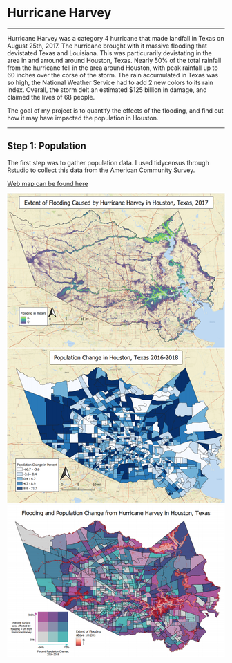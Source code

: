 # Hurricane Harvey

---
Hurricane Harvey was a category 4 hurricane that made landfall in Texas on August 25th, 2017. The hurricane brought with it massive flooding that devistated Texas and Louisiana. This was particurarily devistating in the area in and arround around Houston, Texas. Nearly 50% of the total rainfall from the hurricane fell in the area around Houston, with peak rainfall up to 60 inches over the corse of the storm. The rain accumulated in Texas was so high, the National Weather Service had to add 2 new colors to its rain index. Overall, the storm delt an estimated $125 billion in damage, and claimed the lives of 68 people.

The goal of my project is to quantify the effects of the flooding, and find out how it may have impacted the population in Houston.

---

## Step 1: Population

The first step was to gather population data. I used tidycensus through Rstudio to collect this data from the American Community Survey.








[Web map can be found here](qgis2web_2021_05_20-03_26_41_707581/index.html)

<img src="images/raster.png"/>

<img src="images/vector.png"/>

<img src="images/bivariate_map.png"/>
